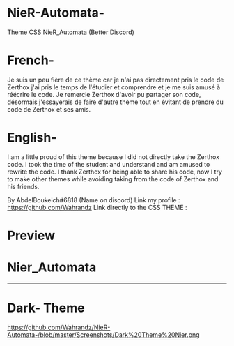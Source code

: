 # NieR-Automata-
Theme CSS NieR_Automata (Better Discord)

# French-
Je suis un peu fière de ce thème car je n'ai pas directement pris le code de Zerthox j'ai pris le temps de l'étudier et 
comprendre et je me suis amusé à réécrire le code.
Je remercie Zerthox d'avoir pu partager son code, désormais j'essayerais de faire d'autre thème tout en évitant de prendre 
du code de Zerthox et ses amis. 

# English-
I am a little proud of this theme because I did not directly take the Zerthox code.
I took the time of the student and understand and am amused to rewrite the code.
I thank Zerthox for being able to share his code, now I try to make other themes while avoiding taking from the code of Zerthox and his friends.

By AbdelBoukelch#6818 (Name on discord)
Link my profile : https://github.com/Wahrandz
Link directly to the CSS THEME : 

# Preview
# Nier_Automata
__________________________________________________________________________________________________________
# Dark- Theme
  https://github.com/Wahrandz/NieR-Automata-/blob/master/Screenshots/Dark%20Theme%20Nier.png
 
